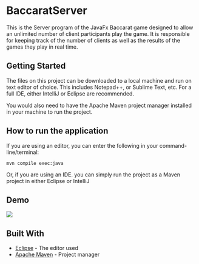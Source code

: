 # BaccaratServer

This is the Server program of the JavaFx Baccarat game designed to allow an unlimited number of client participants play the game. It is responsible for keeping track of the number of clients as well as the results of the games they play in real time.

## Getting Started

The files on this project can be downloaded to a local machine and run on text editor of choice. This includes Notepad++, or Sublime Text, etc. For a full IDE, either IntelliJ or Eclipse are recommended. 

You would also need to have the Apache Maven project manager installed in your machine to run the project.

## How to run the application

If you are using an editor, you can enter the following in your command-line/terminal: 

```
mvn compile exec:java
```

Or, if you are using an IDE. you can simply run the project as a Maven project in either Eclipse or IntelliJ

## Demo

![](BaccaratGame.gif)


## Built With

* [Eclipse](https://www.eclipse.org/ide/) - The editor used
* [Apache Maven](https://maven.apache.org/) - Project manager
